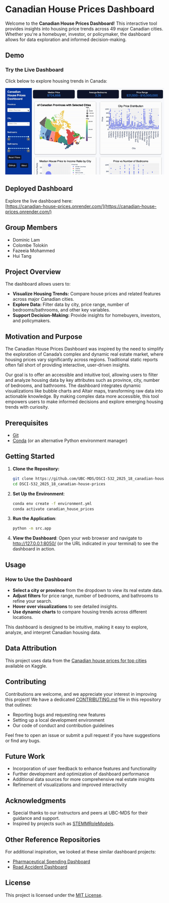 # Canadian House Prices Dashboard

Welcome to the **Canadian House Prices Dashboard**! This interactive tool provides insights into housing price trends across 49 major Canadian cities. Whether you're a homebuyer, investor, or policymaker, the dashboard allows for data exploration and informed decision-making.  

## Demo

### Try the Live Dashboard  

Click below to explore housing trends in Canada:

[![Demo GIF of the Dashboard](images/demo.gif)](images/demo.gif)


## Deployed Dashboard

Explore the live dashboard here:  
[https://canadian-house-prices.onrender.com/](https://canadian-house-prices.onrender.com/)


## Group Members

- Dominic Lam
- Colombe Tolokin
- Fazeeia Mohammed
- Hui Tang


## Project Overview

The dashboard allows users to:

- **Visualize Housing Trends:** Compare house prices and related features across major Canadian cities.
- **Explore Data:** Filter data by city, price range, number of bedrooms/bathrooms, and other key variables.
- **Support Decision-Making:** Provide insights for homebuyers, investors, and policymakers.


## Motivation and Purpose

The Canadian House Prices Dashboard was inspired by the need to simplify the exploration of Canada’s complex and dynamic real estate market, where housing prices vary significantly across regions. Traditional static reports often fall short of providing interactive, user-driven insights.

Our goal is to offer an accessible and intuitive tool, allowing users to filter and analyze housing data by key attributes such as province, city, number of bedrooms, and bathrooms. The dashboard integrates dynamic visualizations like bubble charts and Altair maps, transforming raw data into actionable knowledge. By making complex data more accessible, this tool empowers users to make informed decisions and explore emerging housing trends with curiosity.


## Prerequisites

- [Git](https://git-scm.com/)
- [Conda](https://docs.conda.io/en/latest/) (or an alternative Python environment manager)


## Getting Started

1. **Clone the Repository:**
   ```bash
   git clone https://github.com/UBC-MDS/DSCI-532_2025_18_canadian-house-prices.git
   cd DSCI-532_2025_18_canadian-house-prices
   ```
2.	**Set Up the Environment**:
	```bash
	conda env create -f environment.yml
	conda activate canadian_house_prices 
    ```
3. **Run the Application**:
	```bash
	python -m src.app
    ```

4. **View the Dashboard**:
Open your web browser and navigate to http://127.0.0.1:8050/ (or the URL indicated in your terminal) to see the dashboard in action.


## Usage

### How to Use the Dashboard

- **Select a city or province** from the dropdown to view its real estate data.
- **Adjust filters** for price range, number of bedrooms, and bathrooms to refine your search.
- **Hover over visualizations** to see detailed insights.
- **Use dynamic charts** to compare housing trends across different locations.  

This dashboard is designed to be intuitive, making it easy to explore, analyze, and interpret Canadian housing data.


## Data Attribution

This project uses data from the [Canadian house prices for top cities](https://www.kaggle.com/datasets/jeremylarcher/canadian-house-prices-for-top-cities) available on Kaggle.


## Contributing

Contributions are welcome, and we appreciate your interest in improving this project! We have a dedicated [CONTRIBUTING.md](CONTRIBUTING.md) file in this repository that outlines:

- Reporting bugs and requesting new features
- Setting up a local development environment
- Our code of conduct and contribution guidelines

Feel free to open an issue or submit a pull request if you have suggestions or find any bugs.


## Future Work

- Incorporation of user feedback to enhance features and functionality  
- Further development and optimization of dashboard performance  
- Additional data sources for more comprehensive real estate insights  
- Refinement of visualizations and improved interactivity


## Acknowledgments

- Special thanks to our instructors and peers at UBC-MDS for their guidance and support.
- Inspired by projects such as [STEMMRoleModels](https://github.com/KirstieJane/STEMMRoleModels).


## Other Reference Repositories

For additional inspiration, we looked at these similar dashboard projects:  

- [Pharmaceutical Spending Dashboard](https://github.com/UBC-MDS/DSCI-532_2025_17_pharma_spend_dashboard)  
- [Road Accident Dashboard](https://github.com/UBC-MDS/DSCI-532_2025_30_road-accident-dashboard)


## License

This project is licensed under the [MIT License](LICENSE.md).




